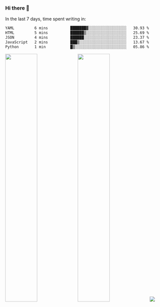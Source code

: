 ### Hi there 👋

In the last 7 days, time spent writing in:

<!--START_SECTION:waka-->

```txt
YAML         6 mins          ███████▓░░░░░░░░░░░░░░░░░   30.93 %
HTML         5 mins          ██████▒░░░░░░░░░░░░░░░░░░   25.69 %
JSON         4 mins          ██████░░░░░░░░░░░░░░░░░░░   23.37 %
JavaScript   2 mins          ███▒░░░░░░░░░░░░░░░░░░░░░   13.67 %
Python       1 min           █▒░░░░░░░░░░░░░░░░░░░░░░░   05.86 %
```

<!--END_SECTION:waka-->

<img src="https://wakatime.com/share/@jimtje/5d0c92de-08f8-4a72-8f2f-6a9693d1e318.svg" width=45% height=45%> <img src="https://wakatime.com/share/@jimtje/501498ae-bda5-4da7-a89d-b40bcdd5556d.svg" width=45% height=45%>
![](https://hit.yhype.me/github/profile?user_id=43537315)
